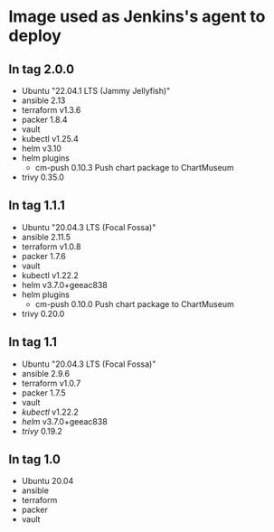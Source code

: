 
# Image used as Jenkins's agent to deploy


## In tag 2.0.0
- Ubuntu "22.04.1 LTS (Jammy Jellyfish)"
- ansible 2.13
- terraform v1.3.6
- packer 1.8.4
- vault
- kubectl v1.25.4
- helm v3.10
- helm plugins
  - cm-push 0.10.3  Push chart package to ChartMuseum
- trivy 0.35.0

## In tag 1.1.1
- Ubuntu "20.04.3 LTS (Focal Fossa)"
- ansible 2.11.5
- terraform v1.0.8
- packer 1.7.6
- vault
- kubectl v1.22.2
- helm v3.7.0+geeac838
- helm plugins
  - cm-push 0.10.0  Push chart package to ChartMuseum
- trivy 0.20.0

## In tag 1.1
- Ubuntu "20.04.3 LTS (Focal Fossa)"
- ansible 2.9.6
- terraform v1.0.7
- packer 1.7.5
- vault
- *kubectl* v1.22.2
- *helm* v3.7.0+geeac838
- *trivy* 0.19.2

## In tag 1.0
- Ubuntu 20.04
- ansible
- terraform
- packer
- vault